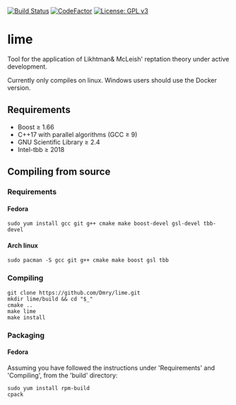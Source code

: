 [![Build Status](https://api.travis-ci.org/Dmry/lime.svg?branch=master)](https://travis-ci.org/Dmry/lime) [![CodeFactor](https://www.codefactor.io/repository/github/dmry/lime/badge/master)](https://www.codefactor.io/repository/github/dmry/lime/overview/master) [![License: GPL v3](https://img.shields.io/badge/License-GPLv3-blue.svg)](https://www.gnu.org/licenses/gpl-3.0)
 
# lime
Tool for the application of Likhtman&amp; McLeish' reptation theory under active development.

Currently only compiles on linux. Windows users should use the Docker version.

## Requirements

* Boost &ge; 1.66
* C++17 with parallel algorithms (GCC &ge; 9)
* GNU Scientific Library &ge; 2.4
* Intel-tbb &ge; 2018

## Compiling from source

### Requirements

#### Fedora
```
sudo yum install gcc git g++ cmake make boost-devel gsl-devel tbb-devel
```

#### Arch linux
```
sudo pacman -S gcc git g++ cmake make boost gsl tbb
```

### Compiling
```
git clone https://github.com/Dmry/lime.git
mkdir lime/build && cd "$_"
cmake ..
make lime
make install
```

### Packaging

#### Fedora
Assuming you have followed the instructions under 'Requirements' and 'Compiling', from the 'build' directory:
```
sudo yum install rpm-build
cpack
```
